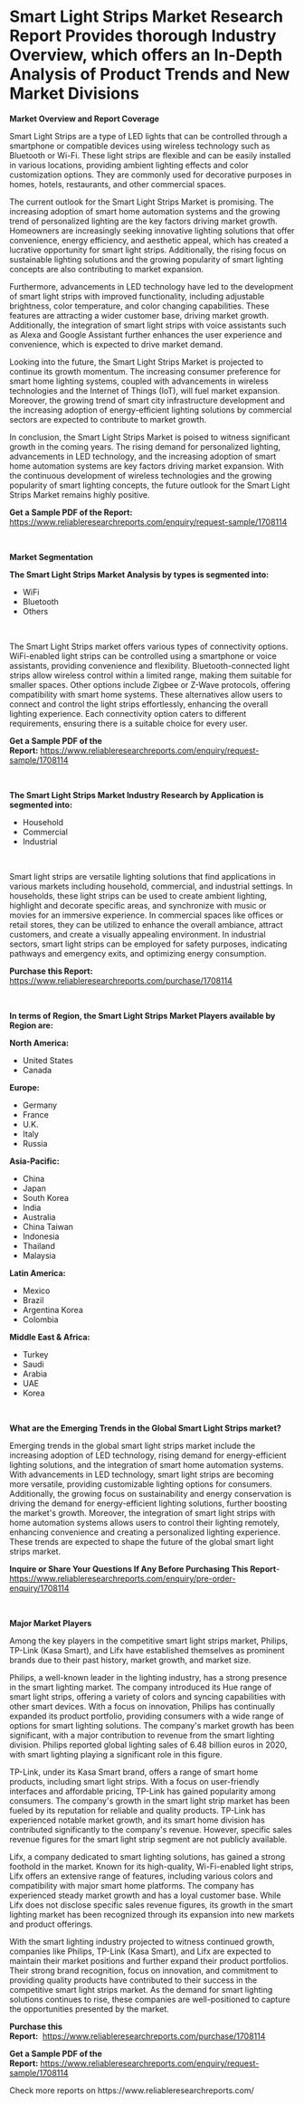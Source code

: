 <p><h1>Smart Light Strips Market Research Report Provides thorough Industry Overview, which offers an In-Depth Analysis of Product Trends and New Market Divisions</h1></p><p><strong>Market Overview and Report Coverage</strong></p>
<p><p>Smart Light Strips are a type of LED lights that can be controlled through a smartphone or compatible devices using wireless technology such as Bluetooth or Wi-Fi. These light strips are flexible and can be easily installed in various locations, providing ambient lighting effects and color customization options. They are commonly used for decorative purposes in homes, hotels, restaurants, and other commercial spaces.</p><p>The current outlook for the Smart Light Strips Market is promising. The increasing adoption of smart home automation systems and the growing trend of personalized lighting are the key factors driving market growth. Homeowners are increasingly seeking innovative lighting solutions that offer convenience, energy efficiency, and aesthetic appeal, which has created a lucrative opportunity for smart light strips. Additionally, the rising focus on sustainable lighting solutions and the growing popularity of smart lighting concepts are also contributing to market expansion.</p><p>Furthermore, advancements in LED technology have led to the development of smart light strips with improved functionality, including adjustable brightness, color temperature, and color changing capabilities. These features are attracting a wider customer base, driving market growth. Additionally, the integration of smart light strips with voice assistants such as Alexa and Google Assistant further enhances the user experience and convenience, which is expected to drive market demand.</p><p>Looking into the future, the Smart Light Strips Market is projected to continue its growth momentum. The increasing consumer preference for smart home lighting systems, coupled with advancements in wireless technologies and the Internet of Things (IoT), will fuel market expansion. Moreover, the growing trend of smart city infrastructure development and the increasing adoption of energy-efficient lighting solutions by commercial sectors are expected to contribute to market growth.</p><p>In conclusion, the Smart Light Strips Market is poised to witness significant growth in the coming years. The rising demand for personalized lighting, advancements in LED technology, and the increasing adoption of smart home automation systems are key factors driving market expansion. With the continuous development of wireless technologies and the growing popularity of smart lighting concepts, the future outlook for the Smart Light Strips Market remains highly positive.</p></p>
<p><strong>Get a Sample PDF of the Report:</strong> <a href="https://www.reliableresearchreports.com/enquiry/request-sample/1708114">https://www.reliableresearchreports.com/enquiry/request-sample/1708114</a></p>
<p>&nbsp;</p>
<p><strong>Market Segmentation</strong></p>
<p><strong>The Smart Light Strips Market Analysis by types is segmented into:</strong></p>
<p><ul><li>WiFi</li><li>Bluetooth</li><li>Others</li></ul></p>
<p>&nbsp;</p>
<p><p>The Smart Light Strips market offers various types of connectivity options. WiFi-enabled light strips can be controlled using a smartphone or voice assistants, providing convenience and flexibility. Bluetooth-connected light strips allow wireless control within a limited range, making them suitable for smaller spaces. Other options include Zigbee or Z-Wave protocols, offering compatibility with smart home systems. These alternatives allow users to connect and control the light strips effortlessly, enhancing the overall lighting experience. Each connectivity option caters to different requirements, ensuring there is a suitable choice for every user.</p></p>
<p><strong>Get a Sample PDF of the Report:</strong>&nbsp;<a href="https://www.reliableresearchreports.com/enquiry/request-sample/1708114">https://www.reliableresearchreports.com/enquiry/request-sample/1708114</a></p>
<p>&nbsp;</p>
<p><strong>The Smart Light Strips Market Industry Research by Application is segmented into:</strong></p>
<p><ul><li>Household</li><li>Commercial</li><li>Industrial</li></ul></p>
<p>&nbsp;</p>
<p><p>Smart light strips are versatile lighting solutions that find applications in various markets including household, commercial, and industrial settings. In households, these light strips can be used to create ambient lighting, highlight and decorate specific areas, and synchronize with music or movies for an immersive experience. In commercial spaces like offices or retail stores, they can be utilized to enhance the overall ambiance, attract customers, and create a visually appealing environment. In industrial sectors, smart light strips can be employed for safety purposes, indicating pathways and emergency exits, and optimizing energy consumption.</p></p>
<p><strong>Purchase this Report:</strong>&nbsp; <a href="https://www.reliableresearchreports.com/purchase/1708114">https://www.reliableresearchreports.com/purchase/1708114</a></p>
<p>&nbsp;</p>
<p><strong>In terms of Region, the Smart Light Strips Market Players available by Region are:</strong></p>
<p>
    <p> <strong> North America: </strong>
        <ul>
            <li>United States</li>
            <li>Canada</li>
        </ul>
        </p> 
    <p> <strong> Europe: </strong>
        <ul>
            <li>Germany</li>
            <li>France</li>
            <li>U.K.</li>
            <li>Italy</li>
            <li>Russia</li>
        </ul>
        </p> 
    <p> <strong> Asia-Pacific: </strong>
        <ul>
            <li>China</li>
            <li>Japan</li>
            <li>South Korea</li>
            <li>India</li>
            <li>Australia</li>
            <li>China Taiwan</li>
            <li>Indonesia</li>
            <li>Thailand</li>
            <li>Malaysia</li>
        </ul>
        </p> 
    <p> <strong> Latin America: </strong>
        <ul>
            <li>Mexico</li>
            <li>Brazil</li>
            <li>Argentina Korea</li>
            <li>Colombia</li>
        </ul>
        </p> 
    <p> <strong> Middle East & Africa: </strong>
        <ul>
            <li>Turkey</li>
            <li>Saudi</li>
            <li>Arabia</li>
            <li>UAE</li>
            <li>Korea</li>
        </ul>
    </p>
    </p>
<p>&nbsp;</p>
<p><strong>What are the Emerging Trends in the Global Smart Light Strips market?</strong></p>
<p><p>Emerging trends in the global smart light strips market include the increasing adoption of LED technology, rising demand for energy-efficient lighting solutions, and the integration of smart home automation systems. With advancements in LED technology, smart light strips are becoming more versatile, providing customizable lighting options for consumers. Additionally, the growing focus on sustainability and energy conservation is driving the demand for energy-efficient lighting solutions, further boosting the market's growth. Moreover, the integration of smart light strips with home automation systems allows users to control their lighting remotely, enhancing convenience and creating a personalized lighting experience. These trends are expected to shape the future of the global smart light strips market.</p></p>
<p><strong>Inquire or Share Your Questions If Any Before Purchasing This Report</strong>- <a href="https://www.reliableresearchreports.com/enquiry/pre-order-enquiry/1708114">https://www.reliableresearchreports.com/enquiry/pre-order-enquiry/1708114</a></p>
<p>&nbsp;</p>
<p><strong>Major Market Players</strong></p>
<p><p>Among the key players in the competitive smart light strips market, Philips, TP-Link (Kasa Smart), and Lifx have established themselves as prominent brands due to their past history, market growth, and market size.</p><p>Philips, a well-known leader in the lighting industry, has a strong presence in the smart lighting market. The company introduced its Hue range of smart light strips, offering a variety of colors and syncing capabilities with other smart devices. With a focus on innovation, Philips has continually expanded its product portfolio, providing consumers with a wide range of options for smart lighting solutions. The company's market growth has been significant, with a major contribution to revenue from the smart lighting division. Philips reported global lighting sales of 6.48 billion euros in 2020, with smart lighting playing a significant role in this figure.</p><p>TP-Link, under its Kasa Smart brand, offers a range of smart home products, including smart light strips. With a focus on user-friendly interfaces and affordable pricing, TP-Link has gained popularity among consumers. The company's growth in the smart light strip market has been fueled by its reputation for reliable and quality products. TP-Link has experienced notable market growth, and its smart home division has contributed significantly to the company's revenue. However, specific sales revenue figures for the smart light strip segment are not publicly available.</p><p>Lifx, a company dedicated to smart lighting solutions, has gained a strong foothold in the market. Known for its high-quality, Wi-Fi-enabled light strips, Lifx offers an extensive range of features, including various colors and compatibility with major smart home platforms. The company has experienced steady market growth and has a loyal customer base. While Lifx does not disclose specific sales revenue figures, its growth in the smart lighting market has been recognized through its expansion into new markets and product offerings.</p><p>With the smart lighting industry projected to witness continued growth, companies like Philips, TP-Link (Kasa Smart), and Lifx are expected to maintain their market positions and further expand their product portfolios. Their strong brand recognition, focus on innovation, and commitment to providing quality products have contributed to their success in the competitive smart light strips market. As the demand for smart lighting solutions continues to rise, these companies are well-positioned to capture the opportunities presented by the market.</p></p>
<p><strong>Purchase this Report:</strong>&nbsp;&nbsp;<a href="https://www.reliableresearchreports.com/purchase/1708114">https://www.reliableresearchreports.com/purchase/1708114</a></p>
<p></p>
<p><strong>Get a Sample PDF of the Report:</strong>&nbsp;<a href="https://www.reliableresearchreports.com/enquiry/request-sample/1708114">https://www.reliableresearchreports.com/enquiry/request-sample/1708114</a></p>
<p>Check more reports on https://www.reliableresearchreports.com/</p>